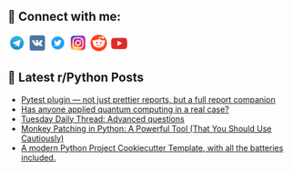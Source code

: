 ## 🔎 Connect with me:
[<img src="https://github.com/bullbesh/bullbesh/blob/main/images/Telegram.png" width="32" height="32" />](https://t.me/bullbesh)
[<img src="https://github.com/bullbesh/bullbesh/blob/main/images/VK.png" width="32" height="32" />](https://vk.com/bullbesh)
[<img src="https://github.com/bullbesh/bullbesh/blob/main/images/Twitter.png" width="32" height="32" />](https://twitter.com/bullbesh1)
[<img src="https://github.com/bullbesh/bullbesh/blob/main/images/Instagram.png" width="32" height="32" />](https://www.instagram.com/bullbesh)
[<img src="https://github.com/bullbesh/bullbesh/blob/main/images/Reddit.png" width="32" height="32" />](https://www.reddit.com/user/bullbesh)
[<img src="https://github.com/bullbesh/bullbesh/blob/main/images/YouTube.png" width="32" height="32" />](https://www.youtube.com/channel/UCtfjRs6uzgq5mfm8S06WTcg)

## 📕 Latest r/Python Posts
<!-- BLOG-POST-LIST:START -->
- [Pytest plugin — not just prettier reports, but a full report companion](https://www.reddit.com/r/Python/comments/1ldewbe/pytest_plugin_not_just_prettier_reports_but_a/)
- [Has anyone applied quantum computing in a real case?](https://www.reddit.com/r/Python/comments/1ldde6n/has_anyone_applied_quantum_computing_in_a_real/)
- [Tuesday Daily Thread: Advanced questions](https://www.reddit.com/r/Python/comments/1ld8te6/tuesday_daily_thread_advanced_questions/)
- [Monkey Patching in Python: A Powerful Tool &lpar;That You Should Use Cautiously&rpar;](https://www.reddit.com/r/Python/comments/1ld03of/monkey_patching_in_python_a_powerful_tool_that/)
- [A modern Python Project Cookiecutter Template, with all the batteries included.](https://www.reddit.com/r/Python/comments/1lcz532/a_modern_python_project_cookiecutter_template/)
<!-- BLOG-POST-LIST:END -->
